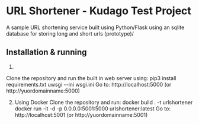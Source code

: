 URL Shortener - Kudago Test Project
====================

A sample URL shortening service built using Python/Flask using an sqlite database for storing long and short urls (prototype)/

Installation & running
------------

1.
Clone the repository and run the built in web server using:
    pip3 install requirements.txt
    uwsgi --ini wsgi.ini
    Go to: http://localhost:5000 (or http://yuordomainname:5000)    

2. Using Docker 
Clone the repository and run:
    docker build . -t urlshortener
    docker  run -it -d -p 0.0.0.0:5001:5000 urlshortener:latest
    Go to: http://localhost:5001 (or http://yuordomainname:5001)

